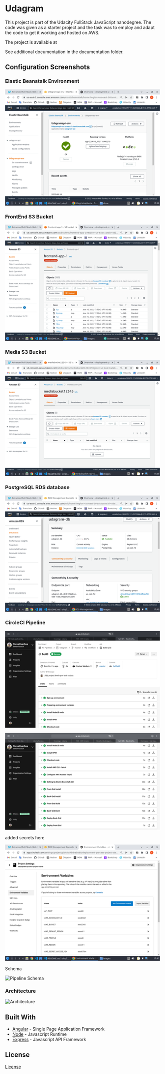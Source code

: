 # Udagram

This project is part of the Udacity FullStack JavaScript nanodegree. The code was given as a starter project and the task was to employ and adapt the code to get it working and hosted on AWS.

The project is available at


See additional documentation in the documentation folder.

## Configuration Screenshots

### Elastic Beanstalk Environment

![Elastic Beanstalk Environment](./documentation/images/eb.png)

### FrontEnd S3 Bucket

![FrontEnd S3 Bucket](./documentation/images/frontend_s3.png)

### Media S3 Bucket

![Media S3 Bucket](./documentation/images/media_s3.png)

### PostgreSQL RDS database

![PostgreSQL RDS database](./documentation/images/rds.png)

### CircleCI Pipeline

![CircleCI Pipeline](./documentation/images/pipeline1.png)

![CircleCI Pipeline](./documentation/images/pipeline2.png)

added secrets here

![CircleCI Pipeline environment variables](./documentation/images/pipeline%20env.png)

Schema

![Pipeline Schema](./documentation/images/pipeline.png)

### Architecture

![Architecture](./documentation/images/architecture.png)

## Built With

- [Angular](https://angular.io/) - Single Page Application Framework
- [Node](https://nodejs.org) - Javascript Runtime
- [Express](https://expressjs.com/) - Javascript API Framework

## License

[License](LICENSE.txt)
